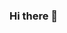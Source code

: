 ### Hi there 👋

<!--
**ZainDiscordAR/ZainDiscordAR** is a ✨ _special_ ✨ repository because its `README.md` (this file) appears on your GitHub profile.

Here are some ideas to get you started:

- 🔭 I’m currently working on ...
- 🌱 I’m currently learning ...
- 👯 I’m looking to collaborate on ...
- 🤔 I’m looking for help with ...
- 💬 Ask me about ...
- 📫 How to reach me: ...
- 😄 Pronouns: ...
- ⚡ Fun fact: ...
- ## 🌐 My Web : https://www.zaindiscordar.cf/

![GitHub Stats](https://github-readme-stats.vercel.app/api?username=ZainDiscordAR&show_icons=true&theme=dark)

![Top Langs](https://github-readme-stats.vercel.app/api/top-langs/?username=ZainDiscordAR&theme=dark&layout=compact)

 ![visitors](https://visitor-badge.laobi.icu/badge?page_id=ZainDiscordAR.ZainDiscordAR)
-->
